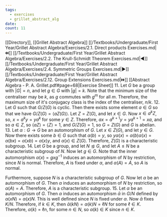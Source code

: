 ```yaml
---
tags:
  - exercises
  - grillet_abstract_alg
date:
count: 11
---
```

[[Directory]], [[Grillet Abstract Algebra]]
[[/Textbooks/Undergraduate/First Year/Grillet Abstract Algebra/Exercises/2.1. Direct products Exercises.md|🞀🞀]] [[/Textbooks/Undergraduate/First Year/Grillet Abstract Algebra/Exercises/2.2. The Krull-Schmidt Theorem Exercises.md|◀]] [[/Textbooks/Undergraduate/First Year/Grillet Abstract Algebra/Exercises/2.4. Symmetric Groups Exercises.md|▶]] [[/Textbooks/Undergraduate/First Year/Grillet Abstract Algebra/Exercises/2.12. Group Extensions Exercises.md|🞂🞂]]
[[Abstract Algebra - P. A. Grillet.pdf#page=68|Exercise Sheet]]
11. 
Let $G$ be a group with ${} |G|=n {}$, and let ${} g \in G {}$ with ${} |g|=k {}$. Note that the minimum size of the centraliser may be $k$, as $g$ commutes with ${} g^{m}$ for all $m$. Therefore, the maximum size of it's conjugacy class is the index of the centraliser, ${} n /k {}$. 
12. 
Let $G$ such that $G/Z(G) {}$ is cyclic. Then there exists some element ${} a \in G {}$ so that we have ${} G / Z(G)=\langle aZ(G) \rangle  {}$. Let ${} Z=Z(G) {}$, and let ${} x \in G {}$. Now ${} x \in a^{k}Z {}$, so, ${} x=a^{k}y=ya^{k} {}$ for some ${} y \in Z {}$. Therefore, ${} ax=a^{k+1}y=ya^{k+1}=xa {}$, and so ${} a \in Z {}$, so ${} \langle aZ \rangle =\langle Z \rangle =1 {}$, and ${} G/Z(G)=1 {}$, so ${} G = Z(G) {}$ and $G$ is abelian.
13. 
Let $\alpha:G\to{}G {}$ be an automorphism of $G$. Let ${} x \in Z(G) {}$, and let ${} y \in G {}$. Now there exists some ${} b \in G {}$ such that ${} \alpha(b)=y {}$, so ${} y\alpha(x)=\alpha(b)\alpha(x)=\alpha(bx)=\alpha(xb)=\alpha(x)y {}$, and ${} \alpha(x) \in Z(G) {}$. Therefore, ${} Z(G) {}$ is a characteristic subgroup.
14. 
Let $G$ be a group, and let $N\trianglelefteq G$, and let $A\leq N$ be a characteristic subgroup of $N$. Now let ${} g \in G$. Note that the inner automorphism ${} \alpha(x)=gxg^{-1} {}$ induces an automorphism of ${} N {}$ by restriction, since ${} N$ is normal. Therefore, $A$ is fixed under $\alpha$, and $\alpha(A)=A {}$, so $A$ is normal. 

Furthermore, suppose $N {}$ is a characteristic subgroup of ${} G {}$. Now let ${} \alpha {}$ be an automorphism of $G$. Then $\alpha$ induces an automorphism of $N$ by restriction, so $\alpha(A)=A {}$. Therefore, $A$ is a characteristic subgroup.
15. 
Let $\alpha$ be an automorphism of $G$. Then $\alpha$ induces an automorphism ${} \bar{\alpha} {}$ in ${} G /N {}$ defined by ${} \alpha(xN)=\alpha(x)N {}$. This is well defined since $N$ is fixed under $\alpha$. Now $\bar{\alpha} {}$ fixes ${} K /N {}$. Therefore, if ${} k \in K {}$, then ${} \bar{\alpha}(kN)=\alpha(k)N=\ell N {}$ for some ${} \ell \in K {}$. Therefore, ${} \alpha(k)=\ell n {}$, for some ${} n \in N {}$, so ${} \alpha(k) \in K {}$ since ${} n \in K {}$.

